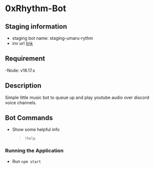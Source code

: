 # 0xRhythm-Bot

## Staging information
- staging bot name: staging-umaru-rythm
- inv url [link](https://discord.com/api/oauth2/authorize?client_id=937640440428118037&permissions=139623607104&scope=bot)

## Requirement
-Node: v16.17.x <br/>

## Description
Simple little music bot to queue up and play youtube audio over discord voice channels.

## Bot Commands

-   Show some helpful info
    > `!help`

### Running the Application
-   Run `npm start`
